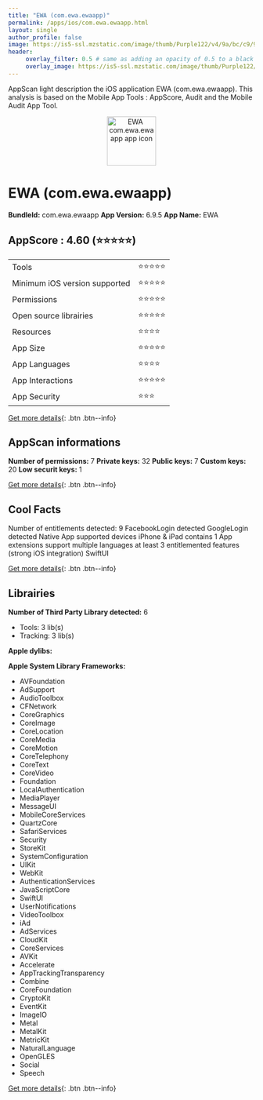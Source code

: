 ```yaml
---
title: "EWA (com.ewa.ewaapp)"
permalink: /apps/ios/com.ewa.ewaapp.html
layout: single
author_profile: false
image: https://is5-ssl.mzstatic.com/image/thumb/Purple122/v4/9a/bc/c9/9abcc9b3-c30b-bd96-27f4-73993d000916/AppIcon-0-0-1x_U007emarketing-0-7-0-sRGB-0-85-220.png/512x512bb.jpg
header: 
     overlay_filter: 0.5 # same as adding an opacity of 0.5 to a black background
     overlay_image: https://is5-ssl.mzstatic.com/image/thumb/Purple122/v4/9a/bc/c9/9abcc9b3-c30b-bd96-27f4-73993d000916/AppIcon-0-0-1x_U007emarketing-0-7-0-sRGB-0-85-220.png/512x512bb.jpg
---
```

AppScan light description the iOS application EWA (com.ewa.ewaapp). This analysis is based on the Mobile App Tools : AppScore, Audit and the Mobile Audit App Tool.

  
  
<div style="text-align: center;"><img src="https://is5-ssl.mzstatic.com/image/thumb/Purple122/v4/9a/bc/c9/9abcc9b3-c30b-bd96-27f4-73993d000916/AppIcon-0-0-1x_U007emarketing-0-7-0-sRGB-0-85-220.png/512x512bb.jpg" width="100" height="100" alt="EWA com.ewa.ewaapp app icon"></div>  
  
# EWA (com.ewa.ewaapp)

**BundleId:** com.ewa.ewaapp
**App Version:** 6.9.5
**App Name:** EWA


## AppScore : 4.60 (⭐️⭐️⭐️⭐️⭐️) 

<table>
<tr><td> Tools </td><td> ⭐️⭐️⭐️⭐️⭐️ </td></tr>
<tr><td> Minimum iOS version supported </td><td> ⭐️⭐️⭐️⭐️⭐️ </td></tr>
<tr><td> Permissions </td><td> ⭐️⭐️⭐️⭐️⭐️ </td></tr>
<tr><td> Open source librairies </td><td> ⭐️⭐️⭐️⭐️⭐️ </td></tr>
<tr><td> Resources </td><td> ⭐️⭐️⭐️⭐️ </td></tr>
<tr><td> App Size </td><td> ⭐️⭐️⭐️⭐️⭐️ </td></tr>
<tr><td> App Languages </td><td> ⭐️⭐️⭐️⭐️ </td></tr>
<tr><td> App Interactions </td><td> ⭐️⭐️⭐️⭐️⭐️ </td></tr>
<tr><td> App Security </td><td> ⭐️⭐️⭐️ </td></tr>
</table>

[Get more details](/pricing.html){: .btn .btn--info}  
  
## AppScan informations 

**Number of permissions:** 7
**Private keys:** 32
**Public keys:** 7
**Custom keys:** 20
**Low securit keys:** 1
  
[Get more details](/pricing.html){: .btn .btn--info}

## Cool Facts

Number of entitlements detected: 9
FacebookLogin detected
GoogleLogin detected
Native App
supported devices iPhone & iPad
contains 1 App extensions
support multiple languages
at least 3 entitlemented features (strong iOS integration)
SwiftUI
  
[Get more details](/pricing.html){: .btn .btn--info}

## Librairies 
**Number of Third Party Library detected:** 6
- Tools: 3 lib(s)
- Tracking: 3 lib(s)

**Apple dylibs:**


**Apple System Library Frameworks:**
- AVFoundation
- AdSupport
- AudioToolbox
- CFNetwork
- CoreGraphics
- CoreImage
- CoreLocation
- CoreMedia
- CoreMotion
- CoreTelephony
- CoreText
- CoreVideo
- Foundation
- LocalAuthentication
- MediaPlayer
- MessageUI
- MobileCoreServices
- QuartzCore
- SafariServices
- Security
- StoreKit
- SystemConfiguration
- UIKit
- WebKit
- AuthenticationServices
- JavaScriptCore
- SwiftUI
- UserNotifications
- VideoToolbox
- iAd
- AdServices
- CloudKit
- CoreServices
- AVKit
- Accelerate
- AppTrackingTransparency
- Combine
- CoreFoundation
- CryptoKit
- EventKit
- ImageIO
- Metal
- MetalKit
- MetricKit
- NaturalLanguage
- OpenGLES
- Social
- Speech


  
[Get more details](/pricing.html){: .btn .btn--info}

